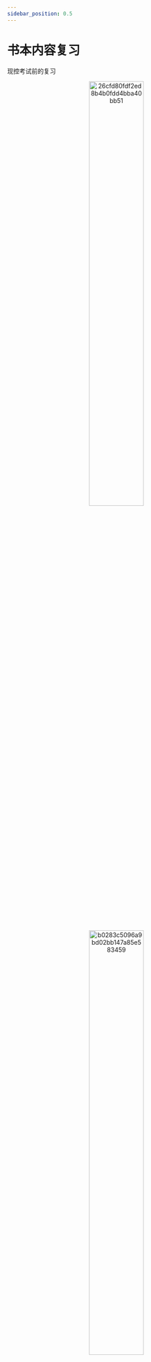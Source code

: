 ```yaml
---
sidebar_position: 0.5
---
```


# 书本内容复习

现控考试前的复习

<center><img src={require('./assets/26cfd80fdf2ed8b4b0fdd4bba40bb51.jpg').default} alt="26cfd80fdf2ed8b4b0fdd4bba40bb51" width=" 50%" /></center>

<center><img src={require('./assets/b0283c5096a9bd02bb147a85e583459.jpg').default} alt="b0283c5096a9bd02bb147a85e583459" width=" 50%" /></center>

## 考试题型

<center><img src={require('./assets/f1444d8552716b8548baad413fc056d.jpg').default} alt="f1444d8552716b8548baad413fc056d" width=" 50%" /></center>


